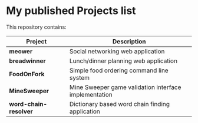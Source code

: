 # My published Projects list

This repository contains:

| Project | Description |
| ------- | ----------- |
| **meower** | Social networking web application |
| **breadwinner** | Lunch/dinner planning web application |
| **FoodOnFork** | Simple food ordering command line system |
| **MineSweeper** | Mine Sweeper game validation interface implementation |
| **word-chain-resolver** | Dictionary based word chain finding application |


